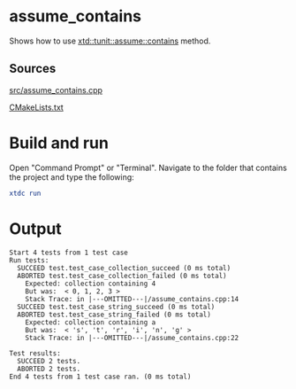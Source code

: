 # assume_contains

Shows how to use [xtd::tunit::assume::contains](https://gammasoft71.github.io/xtd/reference_guides/latest/classxtd_1_1tunit_1_1assume.html#af46db342cef45ea859709a544922585d) method.

## Sources

[src/assume_contains.cpp](src/assume_contains.cpp)

[CMakeLists.txt](CMakeLists.txt)

# Build and run

Open "Command Prompt" or "Terminal". Navigate to the folder that contains the project and type the following:

```cmake
xtdc run
```

# Output

```
Start 4 tests from 1 test case
Run tests:
  SUCCEED test.test_case_collection_succeed (0 ms total)
  ABORTED test.test_case_collection_failed (0 ms total)
    Expected: collection containing 4
    But was:  < 0, 1, 2, 3 >
    Stack Trace: in |---OMITTED---|/assume_contains.cpp:14
  SUCCEED test.test_case_string_succeed (0 ms total)
  ABORTED test.test_case_string_failed (0 ms total)
    Expected: collection containing a
    But was:  < 's', 't', 'r', 'i', 'n', 'g' >
    Stack Trace: in |---OMITTED---|/assume_contains.cpp:22

Test results:
  SUCCEED 2 tests.
  ABORTED 2 tests.
End 4 tests from 1 test case ran. (0 ms total)
```
